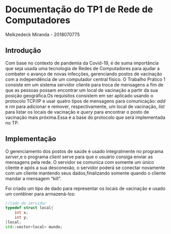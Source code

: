 # Documentação do TP1 de Rede de Computadores
Melkzedeck Miranda - 2018070775
## Introdução

Com base no contexto de pandemia da Covid-19, é de suma importância que seja usada uma tecnologia de Redes de Computadores para ajudar a combater o avanço de novas infecções, gerenciando postos de vacinação com a independência de um computador central físico. O Trabalho Prático 1 consiste em um sistema servidor cliente para troca de mensagens a fim de que as pessoas possam encontrar um local de vacinação a partir da sua posição geográfica.Os requisitos consistem em ser aplicado usando o protocolo TCP/IP e usar quatro tipos de mensagens para comunicação: *add* e *rm* para adicionar e remover, respectivamente, um local de vacinação, *list* para listar os locais de vacinação e *query* para encontrar o posto de vacinação mais próxima.Essa é a base do protocolo que será implementada no TP.

## Implementação




O gerenciamento dos postos de saúde é usado integralmente no programa *server*,e o programa *client* serve para que o usuário consiga enviar as mensagens pela rede. O servidor se comunica com somente um único cliente e após a sua desconexão, o servidor poderá se conectar novamente com um cliente mantendo seus dados,finalizando somente quando o cliente mandar a mensagem “kill”. 

Foi criado um tipo de dado para representar os locais de vacinação e usado um contêiner para armazená-los:



```C++
//lado do servidor
typedef struct local{
    int x;
    int y;
}local;
std::vector<local> mundo;
```

